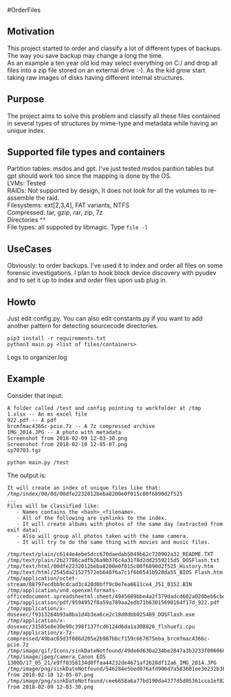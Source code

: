 #OrderFiles
## Motivation
This project started to order and classify a lot of different types of backups.  
The way you save backup may change a long the time.  
As an example a ten year old kid may select everything on C:/ and drop all files into a zip file stored on an external drive :-). As the kid grow start taking raw images of disks having different internal structures.  

## Purpose
The project aims to solve this problem and classify all these files contained in several types of structures by mime-type and metadata while having an unique index.  

## Supported file types and containers
Partition tables: msdos and gpt. I've just tested msdos parition tables but gpt should work too since the mapping is done by the OS.  
LVMs: Tested  
RAIDs: Not supported by design, It does not look for all the volumes to re-assemble the raid.  
Filesystems: ext[2,3,4], FAT variants, NTFS  
Compressed: tar, gzip, rar, zip, 7z  
Directories ^^  
File types: all suppoted by libmagic. Type ``` file -l ```   

## UseCases
Obviously: to order backups.
I've used it to index and order all files on some forensic investigations.
I plan to hook block device discovery with pyudev and to set it up to index and order files upon usb plug in.

## Howto 
Just edit config.py.
You can also edit constants.py if you want to add another pattern for detecting sourcecode directories.
```
pip3 install -r requirements.txt 
python3 main.py <list of files/containers>
```

Logs to organizer.log

## Example
Consider that input:
```
A folder called /test and config pointing to workfolder at /tmp
1.xlsx -- An ms excel file
922.pdf -- A pdf 
brcmfmac4366c-pcie.7z -- A 7z compressed archive
IMG_2014.JPG -- A photo with metadata
Screenshot from 2018-02-09 12-03-30.png
Screenshot from 2018-02-10 12-05-07.png
sp70703.tgz

python main.py /test

```

The output is:
```
It will create an index of unique files like that:
/tmp/index/00/0d/00dfe2232012beba8200e0f015c00f6890d2f525
...
Files will be classified like:
   · Names contains the <hash>_<filename>.
   · All of the following are symlinks to the index.
   · It will create albums with photos of the same day (extracted from exif data).
   · Also will group all photos taken with the same camera. 
   · It will try to do the same thing with movies and music files.

/tmp/text/plain/c6144e4ebe5dcc670daedab5049b62c720902a32_README.TXT
/tmp/text/plain/2b27786cadfb26a9b376c4a3178d2dd2559215d5_DOSFlash.txt
/tmp/text/html/00dfe2232012beba8200e0f015c00f6890d2f525_History.htm
/tmp/text/html/2545da21527572eb648f6a7c1f6b6541b928da55_BIOS Flash.htm
/tmp/application/octet-stream/88797ecdbb9cdcad3c420d0bff9c0e7ea0611ce4_J51_0152.BIN
/tmp/application/vnd.openxmlformats-officedocument.spreadsheetml.sheet/4945689bbe4a2f379dadcd602a020beb6cbdac09_1.xlsx
/tmp/application/pdf/9594952f8a59a789aa2edb71b63015698164f17d_922.pdf
/tmp/application/x-dosexec/f9313264b93a8ba1d4b3ea6ce2c18d0dbb025489_DOSFlash.exe
/tmp/application/x-dosexec/31585e8e30e90c398f137fcd6124d6da1a308826_flshuefi.cpu
/tmp/application/x-7z-compressed/49bac65d3f086d205e2b987bbcf159c667075eba_brcmfmac4366c-pcie.7z
/tmp/image/gif/Icons/sinkDateNotfound/49de6d630a234be2847a3b3233f0060609d988ab_HP_Logo.gif
/tmp/image/jpeg/camera_Canon EOS 1300D/17_05_21/e9ff0358134d0ffaa44232de4671af2628df12a6_IMG_2014.JPG 
/tmp/image/png/sinkDateNotfound/546284e5bed076afd906d7a583601ee3e232b3be_Screenshot from 2018-02-10 12-05-07.png
/tmp/image/png/sinkDateNotfound/cee6658a6a77bd190da4377d5d05361cca1ef82a_Screenshot from 2018-02-09 12-03-30.png

```


